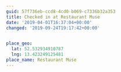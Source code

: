 ```yaml
---
guid: 57f736eb-ccd8-4cd0-b069-c7336b32a353
title: Checked in at Restaurant Muse
date: '2019-04-01T16:37:04+00:00'
changed: '2019-09-24T19:17:42+00:00'


place_geo:
  lat: 52.532934910787
  lng: 13.423249125481
place_name: Restaurant Muse
---
```



